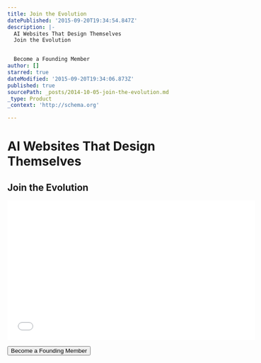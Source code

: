```yaml
---
title: Join the Evolution
datePublished: '2015-09-20T19:34:54.847Z'
description: |-
  AI Websites That Design Themselves
  Join the Evolution


  Become a Founding Member
author: []
starred: true
dateModified: '2015-09-20T19:34:06.873Z'
published: true
sourcePath: _posts/2014-10-05-join-the-evolution.md
_type: Product
_context: 'http://schema.org'

---
```

# AI Websites That Design Themselves

## Join the Evolution

<iframe width="560" height="315" src="//www.youtube.com/embed/OXA4-5x31V0" frameborder="0" allowfullscreen="allowfullscreen" style=""></iframe>

<button data-uuid="f6a4bd8d-55ec-4c3a-9ccd-9c5f3df80802" data-role="cta" data-verb="purchase" data-sum="9600" style="">Become a Founding Member</button>